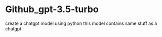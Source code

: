 # Github_gpt-3.5-turbo
create  a chatgpt model using python this model contains same stuff as a chatgpt
